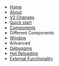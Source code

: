 - [Home](/)
- [About](about.md)
- [V2 Changes](v2_changes.md)
- [Quick start](quickstart.md)
- [Components](components.md)
- Different Components
- [Window](components/Window.md)
- Advanced
- [Debugging](debugging.md)
- [Hot Reloading](hot_reloading.md)
- [External Functionality](external_functionality.md)
